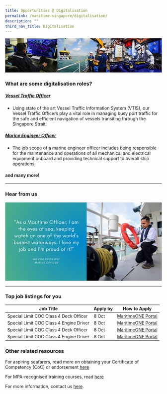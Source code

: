 ```yaml
---
title: Opportunities @ Digitalisation
permalink: /maritime-singapore/digitalisation/
description: ""
third_nav_title: Digitalisation
---
```

![](/images/mpa_offshore_careers.jfif)

### What are some digitalisation roles?

##### [Vessel Traffic Officer](https://www.careers.hrp.gov.sg/sap/bc/ui5_ui5/sap/ZGERCFA004/index.html?search-keyword=vessel#/JobDescription/13561653/ddd35890-ad03-1eee-98ac-2efc816b00b3)
* Using state of the art Vessel Traffic Information System (VTIS), our Vessel Traffic Officers play a vital role in managing busy port traffic for the safe and efficient navigation of vessels transiting through the Singapore Strait.


##### [Marine Engineer Officer](https://www.maritimeone.sg/article-detail/marine-engineer-officer)
* The job scope of a marine engineer officer includes being responsible for the maintenance and operations of all mechanical and electrical equipment onboard and providing technical support to overall ship operations.

#### and many more!
 
 <hr>

### Hear from us
![](/images/sample%20profiling%20quote.jpeg)

 <hr>

### Top job listings for you

| Job Title | Apply by | How to Apply |
| -------- | -------- | -------- |
| Special Limit COC Class 4 Deck Officer | 8 Oct | [MaritimeONE Portal](https://www.maritimeone.sg/job-detail/FQD10317F3P6KSK0JDO7) |
| Special Limit COC Class 4 Engine Driver | 8 Oct |[MaritimeONE Portal](https://www.maritimeone.sg/job-detail/CQ6GEUDP7XSQIH594FF2) |
| Special Limit COC Class 4 Deck Officer | 8 Oct | [MaritimeONE Portal](https://www.maritimeone.sg/job-detail/FQD10317F3P6KSK0JDO7) |
| Special Limit COC Class 4 Engine Driver | 8 Oct |[MaritimeONE Portal](https://www.maritimeone.sg/job-detail/CQ6GEUDP7XSQIH594FF2) |


 
### Other related resources
For aspiring seafarers, read more on obtaining your Certificate of Competency (CoC) or endorsement [here](https://www.mpa.gov.sg/singapore-registry-of-ships/seafarer-training-and-certification/seafarer-certification)

For MPA-recognised training courses, read [here](https://www.mpa.gov.sg/singapore-registry-of-ships/seafarer-training-and-certification/training-courses)

For more information, contact us [here](/contact-us/).
